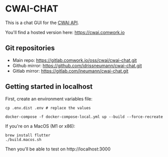 # CWAI-CHAT

This is a chat GUI for the [CWAI API](https://cwai-api.comwork.io).

You'll find a hosted version here: https://cwai.comwork.io

## Git repositories

* Main repo: https://gitlab.comwork.io/oss/cwai/cwai-chat.git
* Github mirror: https://github.com/idrissneumann/cwai-chat.git
* Gitlab mirror: https://gitlab.com/ineumann/cwai-chat.git

## Getting started in localhost

First, create an environment variables file:

```shell
cp .env.dist .env # replace the values
```

```shell
docker-compose -f docker-compose-local.yml up --build --force-recreate
```

If you're on a MacOS (M1 or x86):

```shell
brew install flutter
./build.macos.sh
```

Then you'll be able to test on http://localhost:3000
